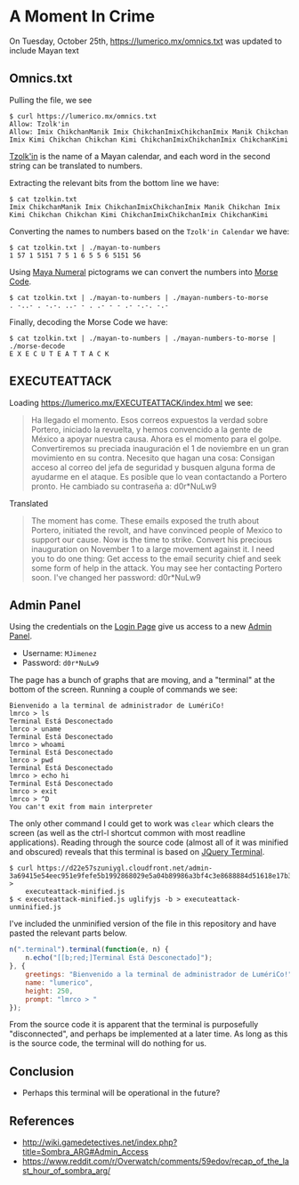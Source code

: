 A Moment In Crime
=================

On Tuesday, October 25th, https://lumerico.mx/omnics.txt was updated to include Mayan text

Omnics.txt
----------

Pulling the file, we see

    $ curl https://lumerico.mx/omnics.txt
    Allow: Tzolk'in
    Allow: Imix ChikchanManik Imix ChikchanImixChikchanImix Manik Chikchan Imix Kimi Chikchan Chikchan Kimi ChikchanImixChikchanImix ChikchanKimi

[Tzolk'in](https://en.wikipedia.org/wiki/Maya_calendar#Tzolk.27in) is the name of a Mayan calendar,
and each word in the second string can be translated to numbers.

Extracting the relevant bits from the bottom line we have:

    $ cat tzolkin.txt
    Imix ChikchanManik Imix ChikchanImixChikchanImix Manik Chikchan Imix Kimi Chikchan Chikchan Kimi ChikchanImixChikchanImix ChikchanKimi

Converting the names to numbers based on the `Tzolk'in Calendar` we have:

    $ cat tzolkin.txt | ./mayan-to-numbers
    1 57 1 5151 7 5 1 6 5 5 6 5151 56

Using [Maya Numeral](https://en.wikipedia.org/wiki/Maya_numerals) pictograms we can convert
the numbers into [Morse Code](https://en.wikipedia.org/wiki/Morse_code).

    $ cat tzolkin.txt | ./mayan-to-numbers | ./mayan-numbers-to-morse
    . -..- . -.-. ..- - . .- - - .- -.-. -.-

Finally, decoding the Morse Code we have:

    $ cat tzolkin.txt | ./mayan-to-numbers | ./mayan-numbers-to-morse | ./morse-decode
    E X E C U T E A T T A C K

EXECUTEATTACK
-------------

Loading https://lumerico.mx/EXECUTEATTACK/index.html we see:

> Ha llegado el momento. Esos correos expuestos la verdad sobre Portero,
> iniciado la revuelta, y hemos convencido a la gente de México a apoyar
> nuestra causa. Ahora es el momento para el golpe. Convertiremos su preciada
> inauguración el 1 de noviembre en un gran movimiento en su contra. Necesito
> que hagan una cosa:
> Consigan acceso al correo del jefa de seguridad y busquen alguna forma de
> ayudarme en el ataque. Es posible que lo vean contactando a Portero pronto.
> He cambiado su contraseña a: d0r*NuLw9

Translated

> The moment has come. These emails exposed the truth about Portero, initiated
> the revolt, and have convinced people of Mexico to support our cause. Now is
> the time to strike. Convert his precious inauguration on November 1 to a
> large movement against it. I need you to do one thing:
> Get access to the email security chief and seek some form of help in the
> attack. You may see her contacting Portero soon. I've changed her password:
> d0r*NuLw9

Admin Panel
-----------

Using the credentials on the [Login Page](https://lumerico.mx/login) give us
access to a new [Admin Panel](https://lumerico.mx/admin).

- Username: `MJimenez`
- Password: `d0r*NuLw9`

The page has a bunch of graphs that are moving, and a "terminal" at the bottom
of the screen.  Running a couple of commands we see:

    Bienvenido a la terminal de administrador de LumériCo!
    lmrco > ls
    Terminal Está Desconectado
    lmrco > uname
    Terminal Está Desconectado
    lmrco > whoami
    Terminal Está Desconectado
    lmrco > pwd
    Terminal Está Desconectado
    lmrco > echo hi
    Terminal Está Desconectado
    lmrco > exit
    lmrco > ^D
    You can't exit from main interpreter

The only other command I could get to work was `clear` which clears the screen
(as well as the ctrl-l shortcut common with most readline applications).
Reading through the source code (almost all of it was minified and obscured)
reveals that this terminal is based on [JQuery
Terminal](http://terminal.jcubic.pl/).

    $ curl https://d22e57szuniygl.cloudfront.net/admin-3a69415e54eec951e9fefe5b1992868029e5a04b89986a3bf4c3e8688884d51618e17b34c6203641efbf6e7976b34e780bf35d31a053970920475c23d23eef5b.js >
        executeattack-minified.js
    $ < executeattack-minified.js uglifyjs -b > executeattack-unminified.js

I've included the unminified version of the file in this repository and have
pasted the relevant parts below.

``` js
n(".terminal").terminal(function(e, n) {
    n.echo("[[b;red;]Terminal Está Desconectado]");
}, {
    greetings: "Bienvenido a la terminal de administrador de LumériCo!",
    name: "lumerico",
    height: 250,
    prompt: "lmrco > "
});
```

From the source code it is apparent that the terminal is purposefully
"disconnected", and perhaps be implemented at a later time.  As long as this is
the source code, the terminal will do nothing for us.

Conclusion
----------

- Perhaps this terminal will be operational in the future?

References
----------

- http://wiki.gamedetectives.net/index.php?title=Sombra_ARG#Admin_Access
- https://www.reddit.com/r/Overwatch/comments/59edov/recap_of_the_last_hour_of_sombra_arg/
